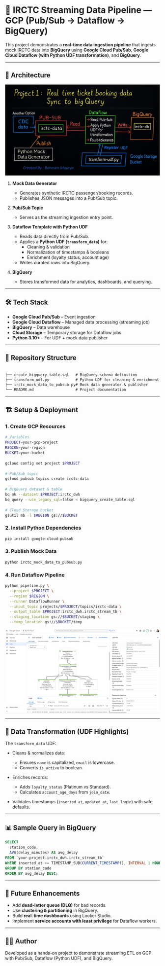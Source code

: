 # 🚄 IRCTC Streaming Data Pipeline — GCP (Pub/Sub → Dataflow → BigQuery)

This project demonstrates a **real-time data ingestion pipeline** that ingests mock IRCTC data into **BigQuery** using **Google Cloud Pub/Sub**, **Google Cloud Dataflow (with Python UDF transformation)**, and **BigQuery**.

---

## 📌 Architecture

![arch](architecture_irctc_pub_sub.jpg)

1. **Mock Data Generator**  
   - Generates synthetic IRCTC passenger/booking records.  
   - Publishes JSON messages into a Pub/Sub topic.

2. **Pub/Sub Topic**  
   - Serves as the streaming ingestion entry point.

3. **Dataflow Template with Python UDF**  
   - Reads data directly from Pub/Sub.  
   - Applies a **Python UDF (`transform_data`)** for:
     - Cleaning & validation  
     - Normalization of timestamps & booleans  
     - Enrichment (loyalty status, account age)  
   - Writes curated rows into BigQuery.

4. **BigQuery**  
   - Stores transformed data for analytics, dashboards, and querying. 

---

## 🛠️ Tech Stack
- **Google Cloud Pub/Sub** – Event ingestion  
- **Google Cloud Dataflow** – Managed data processing (streaming job)  
- **BigQuery** – Data warehouse  
- **Cloud Storage** – Temporary storage for Dataflow jobs  
- **Python 3.10+** – For UDF + mock data publisher   

---

## 📂 Repository Structure
```

├── create_bigquery_table.sql   # BigQuery schema definition
├── transform_udf.py            # Python UDF for cleaning & enrichment
├── irctc_mock_data_to_pubsub.py# Mock data generator & publisher
└── README.md                   # Project documentation

````

---

## 🏗️ Setup & Deployment

### 1. Create GCP Resources
```bash
# Variables
PROJECT=your-gcp-project
REGION=your-region
BUCKET=your-bucket

gcloud config set project $PROJECT

# Pub/Sub topic
gcloud pubsub topics create irctc-data

# BigQuery dataset & table
bq mk --dataset $PROJECT:irctc_dwh
bq query --use_legacy_sql=false < bigquery_create_table.sql

# Cloud Storage bucket
gsutil mb -l $REGION gs://$BUCKET
```

### 2. Install Python Dependencies

```bash
pip install google-cloud-pubsub
```

### 3. Publish Mock Data

```bash
python irctc_mock_data_to_pubsub.py
```

### 4. Run Dataflow Pipeline

```bash
python pipeline.py \
  --project $PROJECT \
  --region $REGION \
  --runner DataflowRunner \
  --input_topic projects/$PROJECT/topics/irctc-data \
  --output_table $PROJECT:irctc_dwh.irctc_stream_tb \
  --staging_location gs://$BUCKET/staging \
  --temp_location gs://$BUCKET/temp
```

![dataflow_graph](dataflow_jobgraph.png)

---

## 🧹 Data Transformation (UDF Highlights)

The `transform_data` UDF:

* Cleans & normalizes data:

  * Ensures `name` is capitalized, `email` is lowercase.
  * Converts `is_active` to boolean.
* Enriches records:

  * Adds `loyalty_status` (Platinum vs Standard).
  * Calculates `account_age_days` from `join_date`.
* Validates timestamps (`inserted_at`, `updated_at`, `last_login`) with safe defaults.

---

## 📊 Sample Query in BigQuery

```sql
SELECT
  station_code,
  AVG(delay_minutes) AS avg_delay
FROM `your-project.irctc_dwh.irctc_stream_tb`
WHERE inserted_at >= TIMESTAMP_SUB(CURRENT_TIMESTAMP(), INTERVAL 1 HOUR)
GROUP BY station_code
ORDER BY avg_delay DESC;
```

---

## 🚀 Future Enhancements

* Add **dead-letter queue (DLQ)** for bad records.
* Use **clustering & partitioning** in BigQuery.
* Build **real-time dashboards** using Looker Studio.
* Implement **service accounts with least privilege** for Dataflow workers.

---

## 🧑‍💻 Author

Developed as a hands-on project to demonstrate streaming ETL on GCP with Pub/Sub, Dataflow (Python UDF), and BigQuery.

